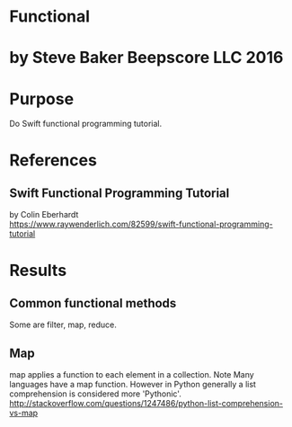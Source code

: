 # Functional
# by Steve Baker Beepscore LLC 2016

# Purpose
Do Swift functional programming tutorial.

# References

## Swift Functional Programming Tutorial
by Colin Eberhardt  
https://www.raywenderlich.com/82599/swift-functional-programming-tutorial

# Results

## Common functional methods
Some are filter, map, reduce.

## Map
map applies a function to each element in a collection.
Note Many languages have a map function.
However in Python generally a list comprehension is considered more 'Pythonic'.
http://stackoverflow.com/questions/1247486/python-list-comprehension-vs-map

